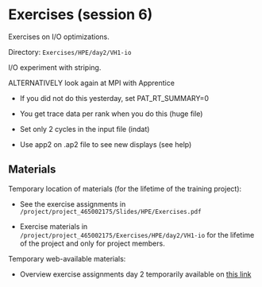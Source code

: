 # Exercises (session 6)

Exercises on I/O optimizations.

Directory: `Exercises/HPE/day2/VH1-io`

I/O experiment with striping.

ALTERNATIVELY look again at MPI with Apprentice

-   If you did not do this yesterday, set PAT_RT_SUMMARY=0

-   You get trace data per rank when you do this (huge file)

-   Set only 2 cycles in the input file (indat)

-   Use app2 on .ap2 file to see new displays (see help)


## Materials

<!--
No materials available at the moment.
-->

Temporary location of materials (for the lifetime of the training project):

-   See the exercise assignments in
    `/project/project_465002175/Slides/HPE/Exercises.pdf`

-   Exercise materials in 
    `/project/project_465002175/Exercises/HPE/day2/VH1-io` 
    for the lifetime of the project and only for project members.

Temporary web-available materials:

-    Overview exercise assignments day 2 temporarily available on
     [this link](https://462000265.lumidata.eu/paow-20251022/files/LUMI-paow-20251022-Exercises_HPE.pdf)

<!--
Archived materials on LUMI:

-   Exercise assignments in `/appl/local/training/paow-20251022/files/LUMI-paow-20251022-Exercises_HPE.pdf`

-   Exercises as bizp2-compressed tar file in
    `/appl/local/training/paow-20251022/files/LUMI-paow-20251022-Exercises_HPE.tar.bz2`

-   Exercises as uncompressed tar file in
    `/appl/local/training/paow-20251022/files/LUMI-paow-20251022-Exercises_HPE.tar`

-   Recording: `/appl/local/training/paow-20251022/recordings/E2_04_IO.mp4`
-->
